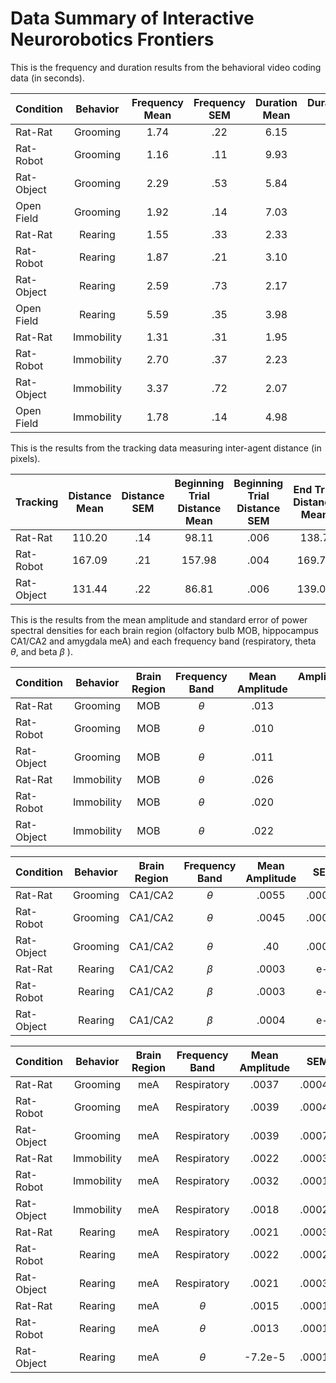 # Data Summary of Interactive Neurorobotics Frontiers

This is the frequency and duration results from the behavioral video coding data (in seconds).

|  Condition  |  Behavior   | Frequency Mean |Frequency SEM | Duration Mean |Duration SEM |
| :---        | :----:      |    :----:      |     :----:    |    :----:     |         ---:  |
|     Rat-Rat     | Grooming    | 1.74          | .22      | 6.15       | .94   |
|    Rat-Robot    | Grooming    | 1.16          | .11      | 9.93       |  .85   |
|   Rat-Object    | Grooming    | 2.29          | .53      | 5.84       |  .93   |
|     Open Field  | Grooming    | 1.92          |    .14        | 7.03       | .65  |
|     Rat-Rat     | Rearing     | 1.55           | .33     | 2.33      | .18     |
|    Rat-Robot    | Rearing     | 1.87           | .21     | 3.10      |   .26      |
|   Rat-Object    | Rearing     | 2.59           | .73      | 2.17      | .16      |
|     Open Field  | Rearing     | 5.59           | .35         | 3.98       | .3     |
|     Rat-Rat     | Immobility  | 1.31          | .31      | 1.95      |  .16  |
|    Rat-Robot    | Immobility  | 2.70          | .37      | 2.23      | .09   |
|   Rat-Object    | Immobility  | 3.37          | .72       | 2.07       | .11   |
|     Open Field  | Immobility  | 1.78          | .14          | 4.98       | .29   |

This is the results from the tracking data measuring inter-agent distance (in pixels). 

| Tracking |Distance Mean| Distance SEM |Beginning Trial Distance Mean|Beginning Trial Distance SEM|End Trial Distance Mean | End Trial Distance SEM |
| :---       |    :----:     |    :----:        |   :----:   |  :----:   | :----:    |  ---:  |
| Rat-Rat        | 110.20         |  .14     |  98.11  |  .006 |  138.7 |  .008  |
| Rat-Robot      | 167.09          | .21     |  157.98   |  .004  |  169.76 |  .004  |
| Rat-Object     | 131.44         | .22      |  86.81  |  .006  |  139.05  |  .007  |

This is the results from the mean amplitude and standard error of power spectral densities for each brain region (olfactory bulb MOB, hippocampus CA1/CA2 and amygdala meA) and each frequency band (respiratory, theta $\theta$, and beta $\beta$ ).

|  Condition  |  Behavior   | Brain Region   |Frequency Band | Mean Amplitude | Amplitude SEM |
| :---        | :----:      |    :----:      |     :----:    |    :----:     |         ---:  |
|     Rat-Rat     | Grooming    | MOB          | 	$\theta$  |  .013  |  .001  |
|    Rat-Robot    | Grooming    | MOB          |  $\theta$     |  .010  |  .002  |
|   Rat-Object    | Grooming    | MOB        | $\theta$   |  .011  |  .001  |
|     Rat-Rat     | Immobility  | MOB            |  $\theta$     | .026   | .006   |
|    Rat-Robot    | Immobility  | MOB           | $\theta$   | .020   | .002   |
|   Rat-Object    | Immobility  | MOB          | $\theta$   |  .022  |  .002  |

|  Condition  |  Behavior   | Brain Region   |Frequency Band | Mean Amplitude | SEM |
| :---        | :----:      |    :----:      |     :----:    |    :----:     |         ---:  |
|     Rat-Rat     | Grooming    | CA1/CA2          | 	$\theta$  | .0055   |  .0005   |
|    Rat-Robot    | Grooming    | CA1/CA2          |  $\theta$     |  .0045  |  .0007  |
|   Rat-Object    | Grooming    | CA1/CA2        | $\theta$   | .40   | .0007   |
|     Rat-Rat     | Rearing     | CA1/CA2            |  $\beta$     | .0003      | e-5      |
|    Rat-Robot    | Rearing     | CA1/CA2            | $\beta$     |   .0003   |   e-5    |
|   Rat-Object    | Rearing     | CA1/CA2            | $\beta$      | .0004       |    e-5       |

|  Condition  |  Behavior   | Brain Region   |Frequency Band | Mean Amplitude |SEM |
| :---        | :----:      |    :----:      |     :----:    |    :----:     |         ---:  |
|     Rat-Rat     | Grooming    | meA         | 	Respiratory  |  .0037  |  .0004  |
|    Rat-Robot    | Grooming    | meA          |  Respiratory     |  .0039  |  .0004  |
|   Rat-Object    | Grooming    | meA          | Respiratory    |  .0039  |  .0007 |
|     Rat-Rat     | Immobility  | meA          | Respiratory     | .0022   | .0003  |
|    Rat-Robot    | Immobility  | meA          | Respiratory    |  .0032  |  .0001  |
|   Rat-Object    | Immobility  | meA         | Respiratory    |  .0018  |  .0002  |
|     Rat-Rat     | Rearing     | meA           | Respiratory     | .0021      |  .0003      |
|    Rat-Robot    | Rearing     | meA           | Respiratory       |   .0022    |   .0002    |
|   Rat-Object    | Rearing     | meA           | Respiratory       |   .0021   |   .0003   |
|     Rat-Rat     | Rearing     | meA            |  $\theta$     |   .0015   |   .0001   |
|    Rat-Robot    | Rearing     | meA            | $\theta$      |    .0013   |   .0001   |
|   Rat-Object    | Rearing     | meA           | $\theta$      |   -7.2e-5    |   .0001   |





